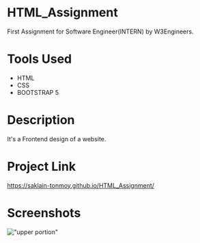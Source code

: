 # HTML_Assignment
First Assignment for Software Engineer(INTERN) by W3Engineers.

# Tools Used
* HTML
* CSS
* BOOTSTRAP 5

# Description
It's a Frontend design of a website.

# Project Link
https://saklain-tonmoy.github.io/HTML_Assignment/

# Screenshots
!["upper portion"](https://myoctocat.com/assets/images/base-octocat.svg)
